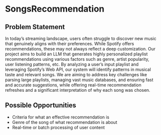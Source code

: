 # SongsRecommendation
## Problem Statement

In today’s streaming landscape, users often struggle to discover new music that genuinely aligns with their preferences. While Spotify offers recommendations, these may not always reflect a deep customization. Our project aims to build an LLM that generates highly personalized playlist recommendations using various factors such as genre, artist popularity, user listening patterns, etc. By analyzing a user’s input playlist and leveraging Spotify’s Web API, our system will identify patterns in musical taste and relevant songs. We are aiming to address key challenges like parsing large playlists, managing vast music databases, and ensuring fast and accurate suggestions, while offering real-time recommendation refreshes and a significant interpretation of why each song was chosen.

## Possible Opportunities
- Criteria for what an effective recommendation is  
- Genre of the song of what recommendation is about  
- Real-time or batch processing of user content   
